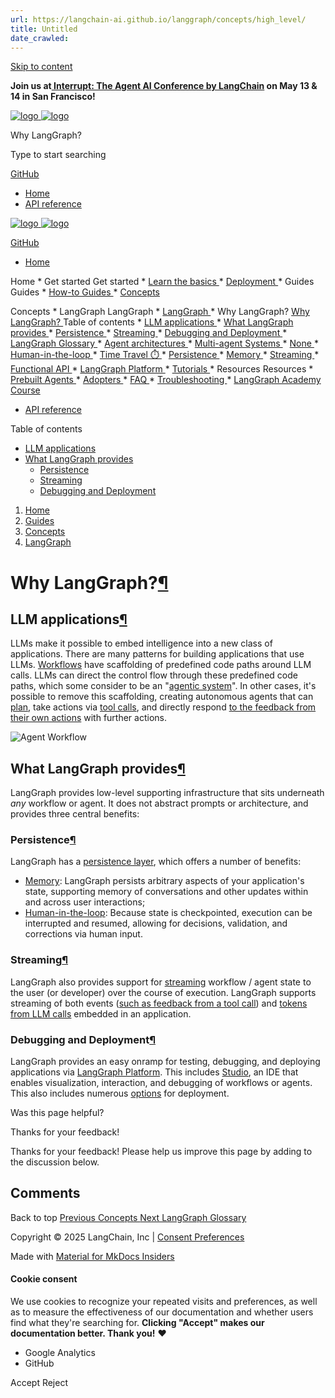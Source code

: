 ```yaml
---
url: https://langchain-ai.github.io/langgraph/concepts/high_level/
title: Untitled
date_crawled: 
---
```


[ Skip to content ](https://langchain-ai.github.io/langgraph/concepts/high_level/#why-langgraph)

**Join us at[ Interrupt: The Agent AI Conference by LangChain](https://interrupt.langchain.com/) on May 13 & 14 in San Francisco!**

[ ![logo](https://langchain-ai.github.io/langgraph/static/wordmark_dark.svg) ![logo](https://langchain-ai.github.io/langgraph/static/wordmark_light.svg) ](https://langchain-ai.github.io/langgraph/)

Why LangGraph? 

[ ](https://langchain-ai.github.io/langgraph/concepts/high_level/?q= "Share")

Type to start searching

[ GitHub  ](https://github.com/langchain-ai/langgraph "Go to repository")

  * [ Home ](https://langchain-ai.github.io/langgraph/)
  * [ API reference ](https://langchain-ai.github.io/langgraph/reference/graphs/)



[ ![logo](https://langchain-ai.github.io/langgraph/static/wordmark_dark.svg) ![logo](https://langchain-ai.github.io/langgraph/static/wordmark_light.svg) ](https://langchain-ai.github.io/langgraph/)

[ GitHub  ](https://github.com/langchain-ai/langgraph "Go to repository")

  * [ Home  ](https://langchain-ai.github.io/langgraph/)

Home 
    * Get started  Get started 
      * [ Learn the basics  ](https://langchain-ai.github.io/langgraph/tutorials/introduction/)
      * [ Deployment  ](https://langchain-ai.github.io/langgraph/tutorials/deployment/)
    * Guides  Guides 
      * [ How-to Guides  ](https://langchain-ai.github.io/langgraph/how-tos/)
      * [ Concepts  ](https://langchain-ai.github.io/langgraph/concepts/)

Concepts 
        * LangGraph  LangGraph 
          * [ LangGraph  ](https://langchain-ai.github.io/langgraph/concepts#langgraph)
          * Why LangGraph?  [ Why LangGraph?  ](https://langchain-ai.github.io/langgraph/concepts/high_level/) Table of contents 
            * [ LLM applications  ](https://langchain-ai.github.io/langgraph/concepts/high_level/#llm-applications)
            * [ What LangGraph provides  ](https://langchain-ai.github.io/langgraph/concepts/high_level/#what-langgraph-provides)
              * [ Persistence  ](https://langchain-ai.github.io/langgraph/concepts/high_level/#persistence)
              * [ Streaming  ](https://langchain-ai.github.io/langgraph/concepts/high_level/#streaming)
              * [ Debugging and Deployment  ](https://langchain-ai.github.io/langgraph/concepts/high_level/#debugging-and-deployment)
          * [ LangGraph Glossary  ](https://langchain-ai.github.io/langgraph/concepts/low_level/)
          * [ Agent architectures  ](https://langchain-ai.github.io/langgraph/concepts/agentic_concepts/)
          * [ Multi-agent Systems  ](https://langchain-ai.github.io/langgraph/concepts/multi_agent/)
          * [ None  ](https://langchain-ai.github.io/langgraph/concepts/breakpoints)
          * [ Human-in-the-loop  ](https://langchain-ai.github.io/langgraph/concepts/human_in_the_loop/)
          * [ Time Travel ⏱️  ](https://langchain-ai.github.io/langgraph/concepts/time-travel/)
          * [ Persistence  ](https://langchain-ai.github.io/langgraph/concepts/persistence/)
          * [ Memory  ](https://langchain-ai.github.io/langgraph/concepts/memory/)
          * [ Streaming  ](https://langchain-ai.github.io/langgraph/concepts/streaming/)
          * [ Functional API  ](https://langchain-ai.github.io/langgraph/concepts/functional_api/)
        * [ LangGraph Platform  ](https://langchain-ai.github.io/langgraph/concepts#langgraph-platform)
      * [ Tutorials  ](https://langchain-ai.github.io/langgraph/tutorials/)
    * Resources  Resources 
      * [ Prebuilt Agents  ](https://langchain-ai.github.io/langgraph/prebuilt/)
      * [ Adopters  ](https://langchain-ai.github.io/langgraph/adopters/)
      * [ FAQ  ](https://langchain-ai.github.io/langgraph/concepts/faq/)
      * [ Troubleshooting  ](https://langchain-ai.github.io/langgraph/troubleshooting/errors/)
      * [ LangGraph Academy Course  ](https://academy.langchain.com/courses/intro-to-langgraph)
  * [ API reference  ](https://langchain-ai.github.io/langgraph/reference/graphs/)



Table of contents 

  * [ LLM applications  ](https://langchain-ai.github.io/langgraph/concepts/high_level/#llm-applications)
  * [ What LangGraph provides  ](https://langchain-ai.github.io/langgraph/concepts/high_level/#what-langgraph-provides)
    * [ Persistence  ](https://langchain-ai.github.io/langgraph/concepts/high_level/#persistence)
    * [ Streaming  ](https://langchain-ai.github.io/langgraph/concepts/high_level/#streaming)
    * [ Debugging and Deployment  ](https://langchain-ai.github.io/langgraph/concepts/high_level/#debugging-and-deployment)



  1. [ Home  ](https://langchain-ai.github.io/langgraph/)
  2. [ Guides  ](https://langchain-ai.github.io/langgraph/how-tos/)
  3. [ Concepts  ](https://langchain-ai.github.io/langgraph/concepts/)
  4. [ LangGraph  ](https://langchain-ai.github.io/langgraph/concepts#langgraph)

[ ](https://github.com/langchain-ai/langgraph/edit/main/docs/docs/concepts/high_level.md "Edit this page")

# Why LangGraph?[¶](https://langchain-ai.github.io/langgraph/concepts/high_level/#why-langgraph "Permanent link")

## LLM applications[¶](https://langchain-ai.github.io/langgraph/concepts/high_level/#llm-applications "Permanent link")

LLMs make it possible to embed intelligence into a new class of applications. There are many patterns for building applications that use LLMs. [Workflows](https://www.anthropic.com/research/building-effective-agents) have scaffolding of predefined code paths around LLM calls. LLMs can direct the control flow through these predefined code paths, which some consider to be an "[agentic system](https://www.anthropic.com/research/building-effective-agents)". In other cases, it's possible to remove this scaffolding, creating autonomous agents that can [plan](https://huyenchip.com/2025/01/07/agents.html), take actions via [tool calls](https://python.langchain.com/docs/concepts/tool_calling/), and directly respond [to the feedback from their own actions](https://research.google/blog/react-synergizing-reasoning-and-acting-in-language-models/) with further actions.

![Agent Workflow](https://langchain-ai.github.io/langgraph/concepts/img/agent_workflow.png)

## What LangGraph provides[¶](https://langchain-ai.github.io/langgraph/concepts/high_level/#what-langgraph-provides "Permanent link")

LangGraph provides low-level supporting infrastructure that sits underneath _any_ workflow or agent. It does not abstract prompts or architecture, and provides three central benefits:

### Persistence[¶](https://langchain-ai.github.io/langgraph/concepts/high_level/#persistence "Permanent link")

LangGraph has a [persistence layer](https://langchain-ai.github.io/langgraph/concepts/persistence/), which offers a number of benefits:

  * [Memory](https://langchain-ai.github.io/langgraph/concepts/memory/): LangGraph persists arbitrary aspects of your application's state, supporting memory of conversations and other updates within and across user interactions;
  * [Human-in-the-loop](https://langchain-ai.github.io/langgraph/concepts/human_in_the_loop/): Because state is checkpointed, execution can be interrupted and resumed, allowing for decisions, validation, and corrections via human input.



### Streaming[¶](https://langchain-ai.github.io/langgraph/concepts/high_level/#streaming "Permanent link")

LangGraph also provides support for [streaming](https://langchain-ai.github.io/langgraph/how-tos/#streaming) workflow / agent state to the user (or developer) over the course of execution. LangGraph supports streaming of both events ([such as feedback from a tool call](https://langchain-ai.github.io/langgraph/how-tos/streaming/#updates)) and [tokens from LLM calls](https://langchain-ai.github.io/langgraph/how-tos/streaming-tokens/) embedded in an application.

### Debugging and Deployment[¶](https://langchain-ai.github.io/langgraph/concepts/high_level/#debugging-and-deployment "Permanent link")

LangGraph provides an easy onramp for testing, debugging, and deploying applications via [LangGraph Platform](https://langchain-ai.github.io/langgraph/concepts/langgraph_platform/). This includes [Studio](https://langchain-ai.github.io/langgraph/concepts/langgraph_studio/), an IDE that enables visualization, interaction, and debugging of workflows or agents. This also includes numerous [options](https://langchain-ai.github.io/langgraph/tutorials/deployment/) for deployment. 

Was this page helpful? 

Thanks for your feedback! 

Thanks for your feedback! Please help us improve this page by adding to the discussion below. 

## Comments

Back to top  [ Previous  Concepts  ](https://langchain-ai.github.io/langgraph/concepts/) [ Next  LangGraph Glossary  ](https://langchain-ai.github.io/langgraph/concepts/low_level/)

Copyright © 2025 LangChain, Inc | [Consent Preferences](https://langchain-ai.github.io/langgraph/concepts/high_level/#__consent)

Made with [ Material for MkDocs Insiders ](https://squidfunk.github.io/mkdocs-material/)

[ ](https://langchain-ai.github.io/langgraphjs/ "langchain-ai.github.io") [ ](https://github.com/langchain-ai/langgraph "github.com") [ ](https://twitter.com/LangChainAI "twitter.com")

#### Cookie consent

We use cookies to recognize your repeated visits and preferences, as well as to measure the effectiveness of our documentation and whether users find what they're searching for. **Clicking "Accept" makes our documentation better. Thank you!** ❤️

  * Google Analytics 
  * GitHub 



Accept Reject

